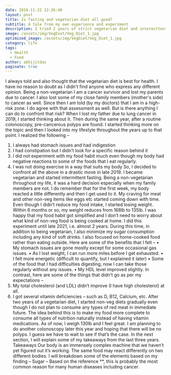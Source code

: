 ```yaml
---
date: 2018-11-22 12:26:40
layout: post
title: Is fasting and vegetarian diet all good?
subtitle: A tale from my own experience and experiment
description: I tried 2 years of strict vegetarian diet and intermittent fasting and this is what I learned.
image: /assets/img/VegDiet/Veg_Diet_1.jpg
optimized_image: /assets/img/VegDiet/Veg_Diet_1.jpg
category: life
tags:
  - Health
  - Food
author: abhijitdas
paginate: true
---
```

I always told and also thought that the vegetarian diet is best for health. I have no reason to doubt as I didn't find anyone who express any different opinion. Being a non-vegetarian
I am a cancer survivor and lost my parents due to cancer. I also lost some of my close family members (mother's side) to cancer as well. Since then I am told (by my doctors) that I am in a high-risk zone. I do agree with that assessment as well. But is there anything I can do to confront that risk? When I lost my father due to lung cancer in 2019, I started thinking about it. Then during the same year, after a routine colonoscopy, pre-cancerous polyps are found. I started thinking more on the topic and then I looked into my lifestyle throughout the years up to that point. I realized the following –
1.	I always had stomach issues and had indigestion
2.	I had constipation but I didn’t look for a specific reason behind it
3.	I did not experiment with my food habit much even though my body had negative reactions to some of the foods that I eat regularly.
4.	I was not doing exercise in a way that suits my body
So, I decided to confront all the above in a drastic move in late 2019. I became vegetarian and started intermittent fasting. Being a non-vegetarian throughout my life, it was a hard decision especially when my family members are not. I do remember that for the first week, my body reacted a little differently and then I get used to it. My craving for meat and other non-veg items like eggs etc started coming down with time. Even though I didn’t reduce my food intake, I started losing weight. Within 6 months or so, my weight reduces from 168lb to 135lb. I was happy that my food habit got simplified and I don’t need to worry about what kind of non-veg food is being cooked at home. I did this experiment until late 2021, i.e. almost 2 years. During this time, in addition to being vegetarian, I also minimize my sugar consumption including any kind of soft drinks. I also focused on home-cooked food rather than eating outside. Here are some of the benefits that I felt –
•	My stomach issues are gone mostly except for some occasional gas issues.
•	As I lost weight, I can run more miles before I get exhausted.
•	I felt more energetic (difficult to quantify, but I explained it later)
•	Some of the food that I had difficulties digesting, now I can take those regularly without any issues.
•	My HDL level improved slightly.
In contrast, here are some of the things that didn’t go as per my expectations –
1.	My total cholesterol (and LDL) didn’t improve (I have high cholesterol) at all.
2.	I got several vitamin deficiencies – such as D, B12, Calcium, etc.
After two years of a vegetarian diet, I started non-veg diets gradually even though I do not plan to consume any types of red meat in immediate future. The idea behind this is to make my food more complete to consume all types of nutrition naturally instead of having vitamin medications. As of now, I weigh 130lb and I feel great. I am planning to do another colonoscopy later this year and hoping that there will be no polyps. I guess we have to wait to see if that’s the case. In the next section, I will explain some of my takeaways from the last three years.
Takeaways
Our body is an immensely complex machine that we haven’t yet figured out it’s working. The same food may react differently on two different bodies. I will breakdown some of the elements based on my finding –
Sugar – Based on the reference **, this is probably the most common reason for many human diseases including cancer.
